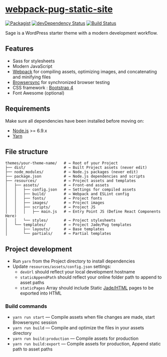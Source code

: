 # [webpack-pug-static-site](https://bitbucket.org/intositeme/webpack-pug-static-site)
[![Packagist](https://img.shields.io/packagist/vpre/roots/sage.svg?style=flat-square)](https://packagist.org/packages/roots/sage)
[![devDependency Status](https://img.shields.io/david/dev/roots/sage.svg?style=flat-square)](https://david-dm.org/roots/sage#info=devDependencies)
[![Build Status](https://img.shields.io/travis/roots/sage.svg?style=flat-square)](https://travis-ci.org/roots/sage)

Sage is a WordPress starter theme with a modern development workflow.

## Features

* Sass for stylesheets
* Modern JavaScript
* [Webpack](https://webpack.github.io/) for compiling assets, optimizing images, and concatenating and minifying files
* [Browsersync](http://www.browsersync.io/) for synchronized browser testing
* CSS framework : [Bootstrap 4](https://getbootstrap.com/)
* Font Awesome (optional)

## Requirements

Make sure all dependencies have been installed before moving on:

* [Node.js](http://nodejs.org/) >= 6.9.x
* [Yarn](https://yarnpkg.com/en/docs/install)

## File structure

```shell
themes/your-theme-name/   # → Root of your Project
├── dist/                 # → Built Project assets (never edit)
├── node_modules/         # → Node.js packages (never edit)
├── package.json          # → Node.js dependencies and scripts
├── resources/            # → Project assets and templates
│   ├── assets/           # → Front-end assets
│   │   ├── config.json   # → Settings for compiled assets
│   │   ├── build/        # → Webpack and ESLint config
│   │   ├── fonts/        # → Project fonts
│   │   ├── images/       # → Project images
│   │   ├── scripts/      # → Project JS
│   │   │   ├── main.js   # → Entry Point JS (Define React Components Here)
│   │   └── styles/       # → Project stylesheets
│   └── templates/        # → Project Jade/Pug templates
│       ├── layouts/      # → Base templates
│       └── partials/     # → Partial templates
```

## Project development

* Run `yarn` from the Project directory to install dependencies
* Update `resources/assets/config.json` settings:
  * `devUrl` should reflect your local development hostname
  * `staticAppendPath` should reflect your online folder path to append to asset paths
  * `staticPages` Array should include Static [Jade/HTML](https://pugjs.org/api/getting-started.html) pages to be exported into HTML

### Build commands

* `yarn run start` — Compile assets when file changes are made, start Browsersync session
* `yarn run build` — Compile and optimize the files in your assets directory
* `yarn run build:production` — Compile assets for production
* `yarn run build:export` — Compile assets for production, Append static path to asset paths

